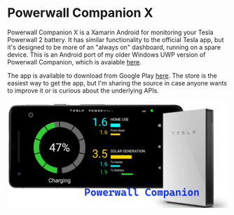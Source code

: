 # Powerwall Companion X
Powerwall Companion X is a Xamarin Android for monitoring your Tesla Powerwall 2 battery. 
It has similar functionality to the official Tesla app, but it's designed to be 
more of an "always on" dashboard, running on a spare device. 
This is an Android port of my older Windows UWP version of Powerwall Companion, 
which is avaiable [here](https://github.com/tomhollander/PowerwallCompanion).

The app is available to download from Google Play [here](https://play.google.com/store/apps/details?id=com.thirtyhippos.powerwallcompanionx). 
The store is the easiest way to get the app, but I'm sharing the source in case anyone wants to improve it or is curious about the underlying APIs.

![Screenshot](./PowerwallCompanionX/StoreAssets/FeatureGraphic.png)
